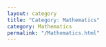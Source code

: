 ```yaml
---
layout: category
title: "Category: Mathematics"
category: Mathematics
permalink: "/Mathematics.html"
---
```


